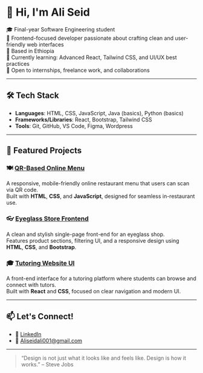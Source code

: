 # 👋 Hi, I'm Ali Seid

🎓 Final-year Software Engineering student  
🎯 Frontend-focused developer passionate about crafting clean and user-friendly web interfaces  
📍 Based in Ethiopia  
🌱 Currently learning: Advanced React, Tailwind CSS, and UI/UX best practices  
💼 Open to internships, freelance work, and collaborations

---

## 🛠 Tech Stack

- **Languages**: HTML, CSS, JavaScript, Java (basics), Python (basics)
- **Frameworks/Libraries**: React, Bootstrap, Tailwind CSS
- **Tools**: Git, GitHub, VS Code, Figma, Wordpress

---

## 🚀 Featured Projects

### 🍽️ [QR-Based Online Menu](https://github.com/your-username/online-menu)
A responsive, mobile-friendly online restaurant menu that users can scan via QR code.  
Built with **HTML**, **CSS**, and **JavaScript**, designed for seamless in-restaurant use.  

### 👓 [Eyeglass Store Frontend](https://github.com/your-username/eyeglass-store)
A clean and stylish single-page front-end for an eyeglass shop.  
Features product sections, filtering UI, and a responsive design using **HTML**, **CSS**, and **Bootstrap**.  

### 🎓 [Tutoring Website UI](https://github.com/your-username/tutoring-website)
A front-end interface for a tutoring platform where students can browse and connect with tutors.  
Built with **React** and **CSS**, focused on clear navigation and modern UI.

---

## 📫 Let's Connect!

- 💼 [LinkedIn](https://linkedin.com/in/your-link)  
- 📧 Aliseidali001@gmail.com
---

> “Design is not just what it looks like and feels like. Design is how it works.” – Steve Jobs
